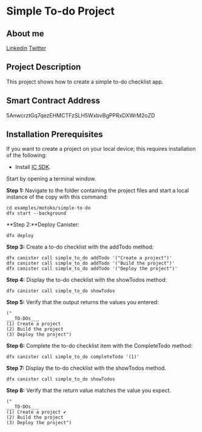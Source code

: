 
# Simple To-do Project

## About me
[Linkedin](https://www.linkedin.com/in/UfukcanEski)
[Twitter](https://twitter.com/UfukcanEski)

## Project Description
This project shows how to create a simple to-do checklist app.

## Smart Contract Address
5AnwcrztGq7qezEHMCTFzSLH5WxbvBgPPRxDXWrM2oZD

## Installation Prerequisites

If you want to create a project on your local device; this requires installation of the following:

-  Install [IC SDK](https://internetcomputer.org/docs/current/developer-docs/setup/install/index.mdx).
    

Start by opening a terminal window.

**Step 1:** Navigate to the folder containing the project files and start a local instance of the copy with this command:

```
cd examples/motoko/simple-to-do
dfx start --background
```

**Step 2:**Deploy Canister:

```
dfx deploy
```

**Step 3:** Create a to-do checklist with the addTodo method:

```
dfx canister call simple_to_do addTodo '("Create a project")'
dfx canister call simple_to_do addTodo '("Build the project")'
dfx canister call simple_to_do addTodo '("Deploy the project")'
```

**Step 4:** Display the to-do checklist with the showTodos method:

```
dfx canister call simple_to_do showTodos
```

**Step 5:** Verify that the output returns the values you entered:

```
("
___TO-DOs___
(1) Create a project
(2) Build the project
(3) Deploy the project")
```

**Step 6:** Complete the to-do checklist item with the CompleteTodo method:

```
dfx canister call simple_to_do completeTodo '(1)'
```

**Step 7:** Display the to-do checklist with the showTodos method.
```
dfx canister call simple_to_do showTodos
```

**Step 8:** Verify that the return value matches the value you expect.

```
("
___TO-DOs___
(1) Create a project ✔
(2) Build the project
(3) Deploy the project")
```
